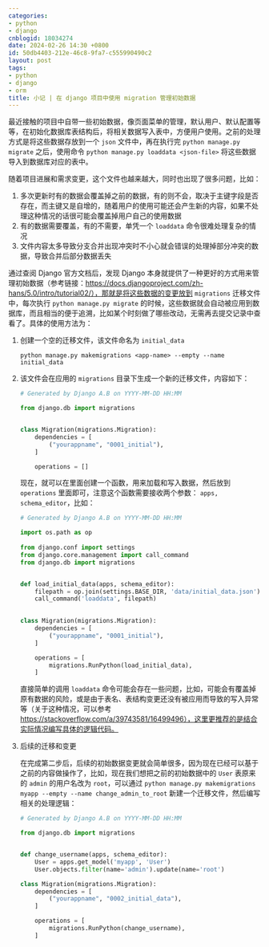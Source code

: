 ```yaml
---
categories:
- python
- django
cnblogid: 18034274
date: 2024-02-26 14:30 +0800
id: 50db4403-212e-46c8-9fa7-c555990490c2
layout: post
tags:
- python
- django
- orm
title: 小记 | 在 django 项目中使用 migration 管理初始数据
---
```


最近接触的项目中自带一些初始数据，像页面菜单的管理，默认用户、默认配置等等，在初始化数据库表结构后，将相关数据写入表中，方便用户使用。之前的处理方式是将这些数据存放到一个 `json` 文件中，再在执行完 `python manage.py migrate` 之后，使用命令 `python manage.py loaddata <json-file>` 将这些数据导入到数据库对应的表中。

随着项目进展和需求变更，这个文件也越来越大，同时也出现了很多问题，比如：

1. 多次更新时有的数据会覆盖掉之前的数据，有的则不会，取决于主键字段是否存在，而主键又是自增的，随着用户的使用可能还会产生新的内容，如果不处理这种情况的话很可能会覆盖掉用户自己的使用数据
2. 有的数据需要覆盖，有的不需要，单凭一个 `loaddata` 命令很难处理复杂的情况
3. 文件内容太多导致分支合并出现冲突时不小心就会错误的处理掉部分冲突的数据，导致合并后部分数据丢失

通过查阅 Django 官方文档后，发现 Django 本身就提供了一种更好的方式用来管理初始数据（参考链接：https://docs.djangoproject.com/zh-hans/5.0/intro/tutorial02/），那就是将这些数据的变更放到 `migrations` 迁移文件中，每次执行 `python manage.py migrate` 的时候，这些数据就会自动被应用到数据库，而且相当的便于追溯，比如某个时刻做了哪些改动，无需再去提交记录中查看了。具体的使用方法为：

1. 创建一个空的迁移文件，该文件命名为 `initial_data`

   ```shell
   python manage.py makemigrations <app-name> --empty --name initial_data
   ```

2. 该文件会在应用的 `migrations` 目录下生成一个新的迁移文件，内容如下：

   ```python
   # Generated by Django A.B on YYYY-MM-DD HH:MM
   
   from django.db import migrations
   
   
   class Migration(migrations.Migration):
       dependencies = [
           ("yourappname", "0001_initial"),
       ]
   
       operations = []
   ```

   现在，就可以在里面创建一个函数，用来加载和写入数据，然后放到 `operations` 里面即可，注意这个函数需要接收两个参数： `apps, schema_editor`，比如：

   ```python
   # Generated by Django A.B on YYYY-MM-DD HH:MM
   
   import os.path as op
       
   from django.conf import settings
   from django.core.management import call_command
   from django.db import migrations
   
   
   def load_initial_data(apps, schema_editor):
       filepath = op.join(settings.BASE_DIR, 'data/initial_data.json')
       call_command('loaddata', filepath)
       
   
   class Migration(migrations.Migration):
       dependencies = [
           ("yourappname", "0001_initial"),
       ]
   
       operations = [
           migrations.RunPython(load_initial_data),
       ]
   ```

   直接简单的调用 `loaddata` 命令可能会存在一些问题，比如，可能会有覆盖掉原有数据的风险，或是由于表名、表结构变更还没有被应用而导致的写入异常等（关于这种情况，可以参考 https://stackoverflow.com/a/39743581/16499496），这里更推荐的是结合实际情况编写具体的逻辑代码。

3. 后续的迁移和变更

   在完成第二步后，后续的初始数据变更就会简单很多，因为现在已经可以基于之前的内容做操作了，比如，现在我们想把之前的初始数据中的 `User` 表原来的 `admin` 的用户名改为 `root`，可以通过 `python manage.py makemigrations myapp --empty --name change_admin_to_root` 新建一个迁移文件，然后编写相关的处理逻辑：

   ```python
   # Generated by Django A.B on YYYY-MM-DD HH:MM
   
   from django.db import migrations
   
   
   def change_username(apps, schema_editor):
       User = apps.get_model('myapp', 'User')
       User.objects.filter(name='admin').update(name='root')
   
   class Migration(migrations.Migration):
       dependencies = [
           ("yourappname", "0002_initial_data"),
       ]
   
       operations = [
           migrations.RunPython(change_username),
       ]
   ```